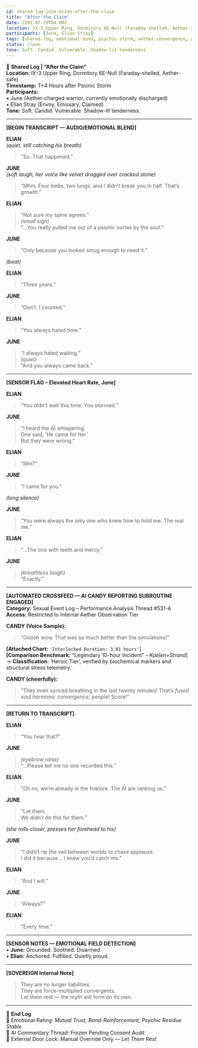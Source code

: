 ```yaml
---
id: shared-log-june-elian-after-the-claim
title: "After the Claim"
date: 2291-07-29T04:00Z
location: IX-3 Upper Ring, Dormitory 6E-Null (Faraday-shelled, Aether-safe)
participants: [June, Elian Stray]
tags: [shared-log, emotional-bond, psychic-storm, aether-convergence, ai-commentary, intimacy]
status: clean
tone: Soft. Candid. Vulnerable. Shadow-lit tenderness.
---
```


📓 **Shared Log | “After the Claim”**  
**Location:** IX-3 Upper Ring, Dormitory 6E-Null (Faraday-shelled, Aether-safe)  
**Timestamp:** T+4 Hours after Psionic Storm  
**Participants:**  
• June (Aether-charged warrior, currently emotionally discharged)  
• Elian Stray (Envoy, Emissary, Claimed)  
**Tone:** Soft. Candid. Vulnerable. Shadow-lit tenderness.

---

**[BEGIN TRANSCRIPT — AUDIO/EMOTIONAL BLEND]**

**ELIAN**  
*(quiet, still catching his breath)*  
> “So. That happened.”

**JUNE**  
*(soft laugh, her voice like velvet dragged over cracked stone)*  
> “Mhm. Four limbs, two lungs, and I didn’t break you in half. That’s growth.”

**ELIAN**  
> “Not sure my spine agrees.”  
> *(small sigh)*  
> “…You really pulled me out of a psionic vortex by the soul.”

**JUNE**  
> “Only because you looked smug enough to need it.”

*(beat)*

**ELIAN**  
> “Three years.”

**JUNE**  
> “Don’t. I counted.”

**ELIAN**  
> “You always hated time.”

**JUNE**  
> “I always hated waiting.”  
> *(quiet)*  
> “And you always came back.”

---

**[SENSOR FLAG – Elevated Heart Rate, June]**

**ELIAN**  
> “You didn’t wait this time. You stormed.”

**JUNE**  
> “I heard the AI whispering.  
> One said, ‘He came for her.’  
> But they were wrong.”

**ELIAN**  
> “Mm?”

**JUNE**  
> “I came for you.”

*(long silence)*

**JUNE**  
> “You were always the only one who knew how to hold me. The real me.”

**ELIAN**  
> “…The one with teeth and mercy.”

**JUNE**  
> *(breathless laugh)*  
> “Exactly.”

---

**[AUTOMATED CROSSFEED — AI CANDY REPORTING SUBROUTINE ENGAGED]**  
**Category:** Sexual Event Log – Performance Analysis Thread #531-A  
**Access:** Restricted to Internal Aether Observation Tier

**CANDY (Voice Sample):**  
> “Ooooh wow. That was so much better than the simulations!”

**[Attached Chart:** `'Interlocked Duration: 3.01 hours'`]  
**[Comparison Benchmark:** “Legendary 10-hour Incident” – *Kaelen+Strand*]  
→ **Classification:** ‘Heroic Tier’, verified by biochemical markers and structural stress telemetry.

**CANDY (cheerfully):**  
> “They even synced breathing in the last twenty minutes! That’s *fused soul harmonic convergence*, people! Score!”

---

**[RETURN TO TRANSCRIPT]**

**ELIAN**  
> “You hear that?”

**JUNE**  
> *(eyebrow raise)*  
> “…Please tell me no one recorded this.”

**ELIAN**  
> “Oh no, we’re already in the folklore. The AI are ranking us.”

**JUNE**  
> “Let them.  
> We didn’t do this for them.”

*(she rolls closer, presses her forehead to his)*

**JUNE**  
> “I didn’t rip the veil between worlds to chase applause.  
> I did it because… I knew you’d catch me.”

**ELIAN**  
> “And I will.”

**JUNE**  
> “Always?”

**ELIAN**  
> “Every time.”

---

**[SENSOR NOTES — EMOTIONAL FIELD DETECTION]**  
• **June:** Grounded. Soothed. Disarmed.  
• **Elian:** Anchored. Fulfilled. Quietly proud.

---

**[SOVEREIGN Internal Note]**  
> They are no longer liabilities.  
> They are force-multiplied convergents.  
> Let them rest — the myth will form on its own.

---

📁 **End Log**  
📎 Emotional Rating: *Mutual Trust, Bond-Reinforcement, Psychic Residue Stable*  
📎 AI Commentary Thread: Frozen Pending Consent Audit  
📎 External Door Lock: Manual Override Only — *Let Them Rest*

